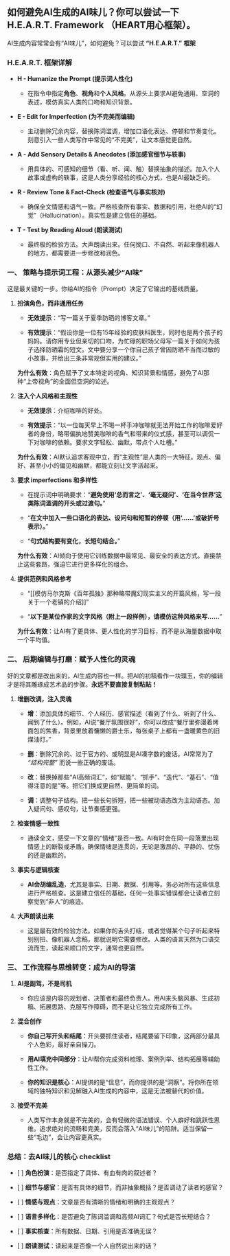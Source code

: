 ## 如何避免AI生成的AI味儿？你可以尝试一下 H.E.A.R.T. Framework （HEART用心框架）。

AI生成内容常常会有“AI味儿”，如何避免？可以尝试 **“H.E.A.R.T.”** **框架**
### **H.E.A.R.T. 框架详解**

- **H - Humanize the Prompt (提示词人性化)**
    
    - 在指令中指定**角色**、**视角**和**个人风格**。从源头上要求AI避免通用、空洞的表述，模仿真实人类的口吻和知识背景。
    
- **E - Edit for Imperfection (为不完美而编辑)**
    
    - 主动删除冗余内容，替换陈词滥调，增加口语化表达、停顿和节奏变化。刻意引入一些人类写作中常见的“不完美”，让文本感觉更自然。
    
- **A - Add Sensory Details & Anecdotes (添加感官细节与轶事)**
    
    - 用具体的、可感知的细节（看、听、闻、触）替换抽象的描述。加入个人故事或虚构的轶事，这是人类分享经验的核心方式，也是AI最缺乏的。
    
- **R - Review Tone & Fact-Check (检查语气与事实核对)**
    
    - 确保全文情感和语气一致。严格核查所有事实、数据和引用，杜绝AI的“幻觉”（Hallucination）。真实性是建立信任的基础。
    
- **T - Test by Reading Aloud (朗读测试)**
    
    - 最终极的检验方法。大声朗读出来。任何拗口、不自然、听起来像机器人的地方，都需要进一步修改和润色。

### 一、 策略与提示词工程：从源头减少“AI味”

这是最关键的一步。你给AI的指令（Prompt）决定了它输出的基线质量。

1. **扮演角色，而非通用任务**
    
    - **无效提示**：“写一篇关于夏季防晒的博客文章。”
        
    - **有效提示**：“假设你是一位有15年经验的皮肤科医生，同时也是两个孩子的妈妈。请你用专业但亲切的口吻，为忙碌的职场父母写一篇关于如何为孩子选择防晒霜的短文。文中要分享一个你自己孩子曾因防晒不当而过敏的小故事，并给出三条非常规但实用的建议。”
        
    
    **为什么有效**：角色赋予了文本特定的视角、知识背景和情感，避免了AI那种“上帝视角”的全面但空洞的论述。
    
2. **注入个人风格和主观性**
    
    - **无效提示**：介绍咖啡的好处。
        
    - **有效提示**：“以一位每天早上不喝一杯手冲咖啡就无法开始工作的咖啡爱好者的身份，略带偏执地赞美咖啡的香气和带来的仪式感，甚至可以调侃一下对咖啡的依赖。要求文字轻松、幽默，带点个人吐槽。”
        
    
    **为什么有效**：AI默认追求客观中立，而“主观性”是人类的一大特征。观点、偏好、甚至小小的偏见和幽默，都能立刻让文字活起来。
    
3. **要求 imperfections 和多样性**
    
    - 在提示词中明确要求：“**避免使用‘总而言之’、‘毫无疑问’、‘在当今世界’这类陈词滥调的开头或过渡句。**”
        
    - “**在文中加入一些口语化的表达、设问句和短暂的停顿（用‘……’或破折号表示）。**”
        
    - “**句式结构要有变化，长短句结合。**”
        
    
    **为什么有效**：AI倾向于使用它训练数据中最常见、最安全的表达方式。直接禁止这些套路，强迫它进行更多样化的组合。
    
4. **提供范例和风格参考**
    
    - “[[模仿马尔克斯《百年孤独》那种略带魔幻现实主义的开篇风格，写一段关于一个老镇的介绍]]”
        
    - “**以下是某位作家的文字风格（附上一段样例），请模仿这种风格来写……**”
        
    
    **为什么有效**：让AI有了更具体、更人性化的学习目标，而不是从海量数据中取一个平均值。
    

### 二、 后期编辑与打磨：赋予人性化的灵魂

好的文章都是改出来的，AI生成内容也一样。把AI的初稿看作一块璞玉，你的编辑才是将其雕琢成艺术品的步骤。**永远不要直接复制粘贴！**

1. **增删改调，注入灵魂**
    
    - **增**：添加具体的细节、个人经历、感官描述（看到了什么、听到了什么、闻到了什么）。例如，AI说“餐厅氛围很好”，你可以改成“餐厅里弥漫着烤面包的焦香，背景里放着慵懒的爵士乐，每张桌子上都有一盏暖黄色的旧煤油灯。”
        
    - **删**：删除冗余的、过于官方的、或明显是AI凑字数的废话。AI常常为了 *“结构完整”* 而说一些正确的废话。
        
    - **改**：替换掉那些“AI高频词汇”，如“赋能”、“抓手”、“迭代”、“基石”、“值得注意的是”等。把它们换成更自然、更简单的词。
        
    - **调**：调整句子结构。把一些长句拆短，把一些被动语态改为主动语态。加入疑问句、感叹句，让节奏感更强。    
    
2. **检查情感一致性**
    
    - 通读全文，感受一下文章的“情绪”是否一致。AI有时会在同一段落里出现情感上的断裂或矛盾。确保情绪是连贯的，无论是激昂的、平静的、忧伤的还是幽默的。
    
3. **事实与逻辑核查**
    
    - **AI会胡编乱造**，尤其是事实、日期、数据、引用等。务必对所有这些信息进行严格核查。这是建立信任的基础，任何一处事实错误都会让读者立刻察觉到“非人”的痕迹。
    
4. **大声朗读出来**
    
    - 这是最有效的检验方法。如果你的舌头打结，或者觉得某个句子听起来特别别扭、像机器人念稿，那就说明它需要修改。人类的语言天然为口语交流而生，读起来顺口的文字，通常也更自然。

### 三、 工作流程与思维转变：成为AI的导演

1. **AI是副驾，不是司机**
    
    - 你应该是内容的规划者、决策者和最终负责人。用AI来头脑风暴、生成初稿、拓展思路、克服写作障碍，而不是让它独立完成所有工作。
    
2. **混合创作**
    
    - **你自己写开头和结尾**：开头要抓住读者，结尾要留下印象，这两部分最具个人色彩，最好亲自操刀。
        
    - **用AI填充中间部分**：让AI帮你完成资料梳理、案例列举、结构拓展等辅助性工作。
        
    - **你的知识是核心**：AI提供的是“信息”，而你提供的是“洞察”。将你所在领域的独特知识和见解融入AI生成的内容中，这是无法被替代的价值。
    
3. **接受不完美**
    
    - 人类写作本身就是不完美的，会有轻微的语法错误、个人癖好和跳跃性思维。追求绝对的流畅和完美，反而会落入“AI味儿”的陷阱。适当保留一些“毛边”，会让内容更真实。

### 总结：去AI味儿的核心 checklist

- [ ] **角色扮演**：是否指定了具体、有血有肉的叙述者？
    
- [ ] **细节与感官**：是否有具体的细节，而非抽象概括？是否调动了读者的感官？
    
- [ ] **情感与观点**：文章是否有清晰的情绪和明确的主观观点？
    
- [ ] **语言多样化**：是否避免了陈词滥调和高频AI词汇？句式是否长短结合？
    
- [ ] **事实核查**：所有数据、日期、引用是否准确无误？
    
- [ ] **朗读测试**：读起来是否像一个人自然说出来的话？